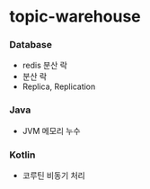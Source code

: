 # topic-warehouse

### Database
- redis 분산 락
- 분산 락
- Replica, Replication

### Java
- JVM 메모리 누수

### Kotlin
- 코루틴 비동기 처리
